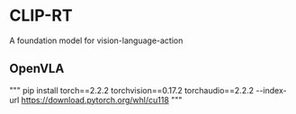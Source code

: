 # CLIP-RT
A foundation model for vision-language-action 
## OpenVLA
"""
pip install torch==2.2.2 torchvision==0.17.2 torchaudio==2.2.2 --index-url https://download.pytorch.org/whl/cu118
"""
